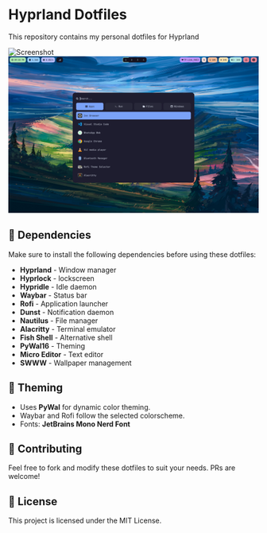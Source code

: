 # Hyprland Dotfiles

This repository contains my personal dotfiles for Hyprland

![Screenshot](assets/screenshot1.png)
![Screenshot](assets/screenshot2.png)

## 📜 Dependencies
Make sure to install the following dependencies before using these dotfiles:

- **Hyprland** - Window manager
- **Hyprlock** - lockscreen
- **Hypridle** - Idle daemon
- **Waybar** - Status bar
- **Rofi** - Application launcher
- **Dunst** - Notification daemon
- **Nautilus** - File manager
- **Alacritty** - Terminal emulator
- **Fish Shell** - Alternative shell
- **PyWal16** - Theming
- **Micro Editor** - Text editor
- **SWWW** - Wallpaper management

## 🎨 Theming
- Uses **PyWal** for dynamic color theming.
- Waybar and Rofi follow the selected colorscheme.
- Fonts: **JetBrains Mono Nerd Font**

## 🤝 Contributing
Feel free to fork and modify these dotfiles to suit your needs. PRs are welcome!

## 📝 License
This project is licensed under the MIT License.
